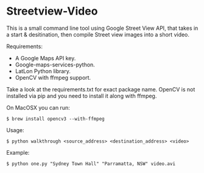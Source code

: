 # Streetview-Video

This is a small command line tool using Google Street View API, that takes in a start & desitination, then compile Street view images into a short video.

Requirements:

- A Google Maps API key.
- Google-maps-services-python.
- LatLon Python library.
- OpenCV with ffmpeg support.

Take a look at the requirements.txt for exact package name.
OpenCV is not installed via pip and you need to install it along with ffmpeg.

On MacOSX you can run:
    
    $ brew install opencv3 --with-ffmpeg

Usage:

    $ python walkthrough <source_address> <destination_address> <video>

Example:

    $ python one.py "Sydney Town Hall" "Parramatta, NSW" video.avi
